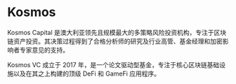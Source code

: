 # Kosmos

Kosmos Capital 是澳大利亚领先且规模最大的多策略风险投资机构，专注于区块链资产投资。其决策过程得到了合格分析师的研究及行业高管、基金经理和加密影响者专家意见的支持。

Kosmos VC 成立于 2017 年，是一个论文驱动型基金，专注于核心区块链基础设施以及在其之上构建的顶级 DeFi 和 GameFi 应用程序。
